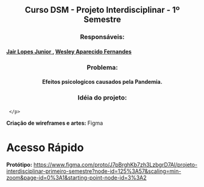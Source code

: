 ## <div align="center"> Curso DSM - Projeto Interdisciplinar - 1º Semestre </div>
### <div align="center"> Responsáveis: </div>
#### <a href=""> Jair Lopes Junior </a>, <a href=""> Wesley Aparecido Fernandes </a>

### <div align="center"> Problema: </div>

#### <div align="center"> Efeitos psicologicos causados pela Pandemia. </div>

### <div align="center"> Idéia do projeto: </div>

#### <p align="justify">
       
     </p>

<b>Criação de wireframes e artes:</b> Figma
# Acesso Rápido
<b>Protótipo:</b> https://www.figma.com/proto/J7pBrghKb7zh3LzbgrD7Al/projeto-interdisciplinar-primeiro-semestre?node-id=125%3A57&scaling=min-zoom&page-id=0%3A1&starting-point-node-id=3%3A2
